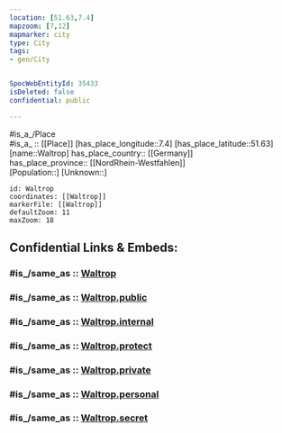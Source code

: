 ```yaml
---
location: [51.63,7.4] 
mapzoom: [7,12] 
mapmarker: city 
type: City
tags:
- geo/City


SpocWebEntityId: 35433
isDeleted: false
confidential: public

---
```

#is_a_/Place  
#is_a_ :: [[Place]] 
[has_place_longitude::7.4] 
[has_place_latitude::51.63] 
[name::Waltrop] 
has_place_country:: [[Germany]]  
has_place_province:: [[NordRhein-Westfahlen]]  
[Population::] 
[Unknown::] 


```leaflet
id: Waltrop
coordinates: [[Waltrop]] 
markerFile: [[Waltrop]] 
defaultZoom: 11 
maxZoom: 18
```


## Confidential Links & Embeds: 

### #is_/same_as :: [Waltrop](/_Standards/Earth/Continent/Europe/Europe~Central/Germany/Germany~West/Nordrhein-Westfalen/counties~NW/Recklinghausen/cities~Recklinghausen/Waltrop.md) 

### #is_/same_as :: [Waltrop.public](/_public/Earth/Continent/Europe/Europe~Central/Germany/Germany~West/Nordrhein-Westfalen/counties~NW/Recklinghausen/cities~Recklinghausen/Waltrop.public.md) 

### #is_/same_as :: [Waltrop.internal](/_internal/Earth/Continent/Europe/Europe~Central/Germany/Germany~West/Nordrhein-Westfalen/counties~NW/Recklinghausen/cities~Recklinghausen/Waltrop.internal.md) 

### #is_/same_as :: [Waltrop.protect](/_protect/Earth/Continent/Europe/Europe~Central/Germany/Germany~West/Nordrhein-Westfalen/counties~NW/Recklinghausen/cities~Recklinghausen/Waltrop.protect.md) 

### #is_/same_as :: [Waltrop.private](/_private/Earth/Continent/Europe/Europe~Central/Germany/Germany~West/Nordrhein-Westfalen/counties~NW/Recklinghausen/cities~Recklinghausen/Waltrop.private.md) 

### #is_/same_as :: [Waltrop.personal](/_personal/Earth/Continent/Europe/Europe~Central/Germany/Germany~West/Nordrhein-Westfalen/counties~NW/Recklinghausen/cities~Recklinghausen/Waltrop.personal.md) 

### #is_/same_as :: [Waltrop.secret](/_secret/Earth/Continent/Europe/Europe~Central/Germany/Germany~West/Nordrhein-Westfalen/counties~NW/Recklinghausen/cities~Recklinghausen/Waltrop.secret.md)

